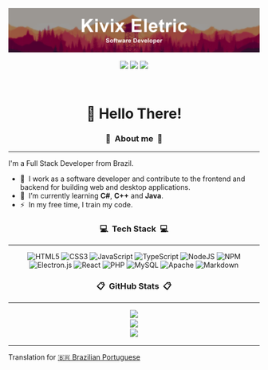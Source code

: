 ![Banner](./images/banner.png)

<div align="center">
  <img src="https://visitor-counter-badge.vercel.app/api/KivixEletric/visitor-counter-badge?style=flat-square">
  <img src="https://img.shields.io/github/sponsors/KivixEletric?style=flat-square&color=5c5866&labelColor=2b2930">

  <a href="https://youtube.com/channel/UCuvVXZfb8GmJkbvHzWu-MGA" title="YouTube">
    <img src="https://img.shields.io/badge/YouTube-%23FF0000.svg?logo=YouTube&logoColor=white&style=for-the-badge">
  </a>

  </br><h1 style="border-bottom: none">👋 Hello There!</h1>
</div>


<h3 align="center">📜 &nbsp;<strong>About me</strong>&nbsp; 📜</h3>

---

I'm a Full Stack Developer from Brazil.

- 🔭 &nbsp;I work as a software developer and contribute to the frontend and backend for building web and desktop applications.
- 🌱 &nbsp;I’m currently learning **C#**, **C++** and **Java**.
- ⚡ &nbsp;In my free time, I train my code.


<h3 align="center">💻 &nbsp;<strong>Tech Stack</strong>&nbsp; 💻</h3>

---

<div align="center">

 ![HTML5](https://img.shields.io/badge/html5-%2320232a.svg?style=for-the-badge&logo=html5&logoColor=%23E34F26) 
 ![CSS3](https://img.shields.io/badge/css3-%2320232a.svg?style=for-the-badge&logo=css3&logoColor=%231572B6)
 ![JavaScript](https://img.shields.io/badge/javascript-%2320232a.svg?style=for-the-badge&logo=javascript&logoColor=%23F7DF1E)
 ![TypeScript](https://img.shields.io/badge/typescript-%2320232a.svg?style=for-the-badge&logo=typescript&logoColor=%23007ACC)
 ![NodeJS](https://img.shields.io/badge/node.js-%2320232a?style=for-the-badge&logo=node.js&logoColor=6DA55F)
 ![NPM](https://img.shields.io/badge/NPM-%2320232a.svg?style=for-the-badge&logo=npm&logoColor=white)
 ![Electron.js](https://img.shields.io/badge/Electron-%2320232a?style=for-the-badge&logo=Electron&logoColor=%2361DAFB)
 ![React](https://img.shields.io/badge/react-%2320232a.svg?style=for-the-badge&logo=react&logoColor=%2361DAFB)
 ![PHP](https://img.shields.io/badge/php-%2320232a.svg?style=for-the-badge&logo=php&logoColor=%23777BB4)
 ![MySQL](https://img.shields.io/badge/mysql-%2320232a.svg?style=for-the-badge&logo=mysql&logoColor=%23777BB4)
 ![Apache](https://img.shields.io/badge/apache-%2320232a.svg?style=for-the-badge&logo=apache&logoColor=%23D42029)
 ![Markdown](https://img.shields.io/badge/markdown-%2320232a.svg?style=for-the-badge&logo=markdown&logoColor=white)

</div>


<h3 align="center">📋 &nbsp;<strong>GitHub Stats</strong>&nbsp; 📋</h3>

---

<div align="center">
  <img src="https://github-readme-stats.vercel.app/api?username=KivixEletric&theme=radical&hide_border=true&include_all_commits=false&count_private=false"><br/>
  <img src="https://github-readme-streak-stats.herokuapp.com/?user=KivixEletric&theme=radical&hide_border=true"><br/>
  <img src="https://github-readme-stats.vercel.app/api/top-langs/?username=KivixEletric&theme=radical&hide_border=true&include_all_commits=false&count_private=false&layout=compact">
</div>

---
Translation for [🇧🇷 Brazilian Portuguese](./README.pt_br.md)
